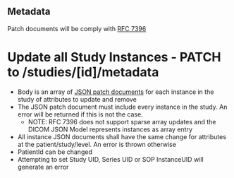 Metadata
--------

Patch documents will be comply with [RFC 7396](https://www.rfc-editor.org/rfc/rfc7396)

# Update all Study Instances - PATCH to /studies/[id]/metadata
  - Body is an array of [JSON patch documents](https://www.rfc-editor.org/rfc/rfc7396) for each instance in the study of attributes to update and remove 
  - The JSON patch document must include every instance in the study.  An error will be returned if this is not the case.
    - NOTE: RFC 7396 does not support sparse array updates and the DICOM JSON Model represents instances as array entry 
  - All instance JSON documents shall have the same change for attributes at the patient/study/level.  An error is thrown otherwise
  - PatientId can be changed
  - Attempting to set Study UID, Series UID or SOP InstanceUID will generate an error 

